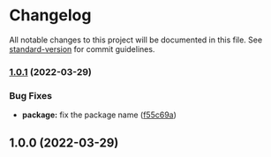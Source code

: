 # Changelog

All notable changes to this project will be documented in this file. See [standard-version](https://github.com/conventional-changelog/standard-version) for commit guidelines.

### [1.0.1](https://github.com/i-doit/enten-types/compare/v1.0.0...v1.0.1) (2022-03-29)


### Bug Fixes

* **package:** fix the package name ([f55c69a](https://github.com/i-doit/enten-types/commit/f55c69abd2800d3570f182f5c383765259726de5))

## 1.0.0 (2022-03-29)
